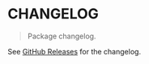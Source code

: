 # CHANGELOG

> Package changelog.

See [GitHub Releases](https://github.com/stdlib-js/stats-base-dists-arcsine-cdf/releases) for the changelog.